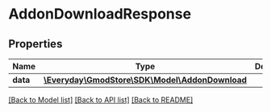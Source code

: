 # AddonDownloadResponse

## Properties
Name | Type | Description | Notes
------------ | ------------- | ------------- | -------------
**data** | [**\Everyday\GmodStore\SDK\Model\AddonDownload**](AddonDownload.md) |  | [optional] 

[[Back to Model list]](../../README.md#documentation-for-models) [[Back to API list]](../../README.md#documentation-for-api-endpoints) [[Back to README]](../../README.md)

